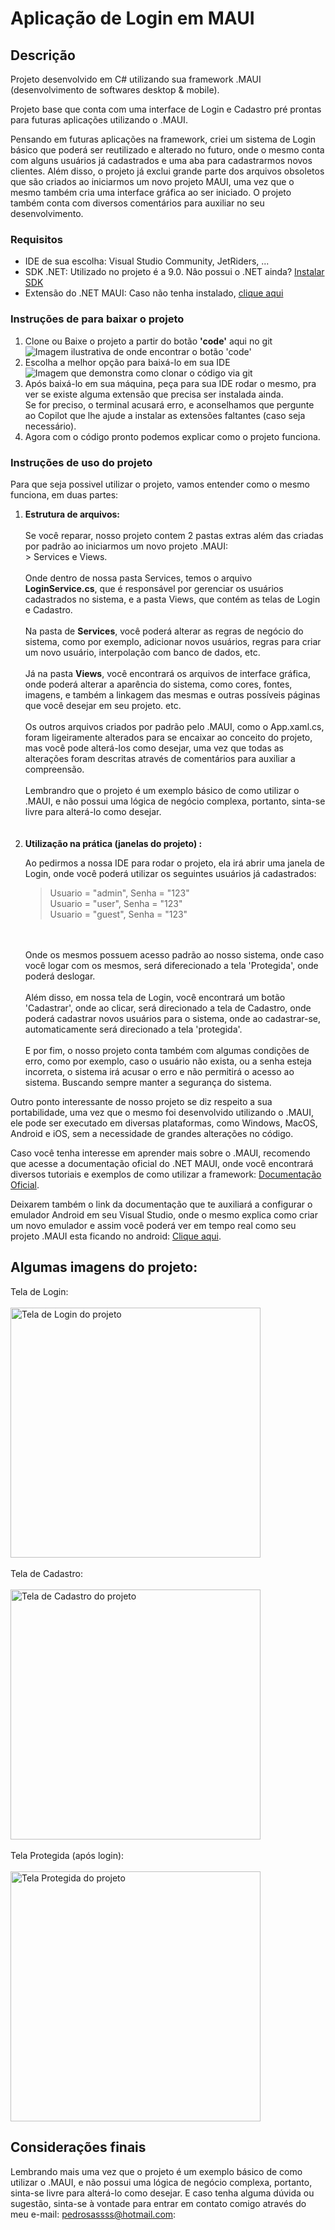 # Aplicação de Login em MAUI

## Descrição

 Projeto desenvolvido em C# utilizando sua framework .MAUI (desenvolvimento de softwares desktop & mobile).
 
 Projeto base que conta com uma interface de Login e Cadastro pré prontas para futuras aplicações utilizando o .MAUI.

 Pensando em futuras aplicações na framework, criei um sistema de Login básico que poderá ser reutilizado e alterado no futuro, onde o mesmo conta com alguns usuários já cadastrados e uma aba para cadastrarmos
 novos clientes. Além disso, o projeto já exclui grande parte dos arquivos obsoletos que são criados ao iniciarmos um novo projeto MAUI, uma vez que o mesmo também cria uma interface gráfica ao ser iniciado.
 O projeto também conta com diversos comentários para auxiliar no seu desenvolvimento.

 ### Requisitos

 <ul>
   <li>IDE de sua escolha: Visual Studio Community, JetRiders, ...</li>
   <li>SDK .NET: Utilizado no projeto é a 9.0. Nâo possui o .NET ainda? <a href="https://learn.microsoft.com/pt-br/dotnet/maui/get-started/installation?view=net-maui-9.0&tabs=visual-studio"     target="blank">Instalar SDK</a></li>
   <li>Extensão do .NET MAUI: Caso não tenha instalado, <a href="https://learn.microsoft.com/pt-br/dotnet/maui/get-started/installation?view=net-maui-9.0&tabs=visual-studio" target="blank">clique aqui</a></li>
 </ul>

 ### Instruções de para baixar o projeto

 <ol>
  <li>Clone ou Baixe o projeto a partir do botão <b>'code'</b> aqui no git 
   <img src="MauiAppLogin/Resources/Images/tela_git_code.png" alt="Imagem ilustrativa de onde encontrar o botão 'code'"/>
   </li>
   <li>Escolha a melhor opção para baixá-lo em sua IDE
   <img src="MauiAppLogin/Resources/Images/tela_git_clonar.png" alt="Imagem que demonstra como clonar o código via git"</li>
   <li>Após baixá-lo em sua máquina, peça para sua IDE rodar o mesmo, pra ver se existe alguma extensão que precisa ser instalada ainda.
   <br>
   Se for preciso, o terminal acusará erro, e aconselhamos que pergunte ao Copilot que lhe ajude a instalar as extensões faltantes (caso seja necessário).</li>
   <li>Agora com o código pronto podemos explicar como o projeto funciona.</li>
 </ol>

 ### Instruções de uso do projeto

 Para que seja possivel utilizar o projeto, vamos entender como o mesmo funciona, em duas partes:

 <ol>
   <li><b>Estrutura de arquivos:</b>
   <br>
   <br>
   Se você reparar, nosso projeto contem 2 pastas extras além das criadas por padrão ao iniciarmos um novo projeto .MAUI: 
   <br>
   > Services e Views.

   <br>
   <br>
   Onde dentro de nossa pasta Services, temos o arquivo <b>LoginService.cs</b>, que é responsável por gerenciar os usuários cadastrados no sistema, e a pasta Views, que contém as telas de Login e Cadastro.
   <br>
   <br>
   Na pasta de <b>Services</b>, você poderá alterar as regras de negócio do sistema, como por exemplo, adicionar novos usuários, regras para criar um novo usuário, interpolação com banco de dados, etc.
   <br>
   <br>
   Já na pasta <b>Views</b>, você encontrará os arquivos de interface gráfica, onde poderá alterar a aparência do sistema, como cores, fontes, imagens, e também a linkagem das mesmas e outras possíveis páginas que você desejar em seu projeto. etc.
   <br>
   <br>
   Os outros arquivos criados por padrão pelo .MAUI, como o App.xaml.cs, foram ligeiramente alterados para se encaixar ao conceito do projeto,
   mas você pode alterá-los como desejar, uma vez que todas as alterações foram descritas através de comentários para auxiliar a compreensão.
   <br>
   <br>
   Lembrandro que o projeto é um exemplo básico de como utilizar o .MAUI, e não possui uma lógica de negócio complexa, portanto, sinta-se livre para alterá-lo como desejar.
   </li>

   <br>
   <br>
   <li><b>Utilização na prática (janelas do projeto) :</b>

   Ao pedirmos a nossa IDE para rodar o projeto, ela irá abrir uma janela de Login, onde você poderá utilizar os seguintes usuários já cadastrados:
   > Usuario = "admin", Senha = "123" <br>
   > Usuario = "user", Senha = "123" <br>
   > Usuario = "guest", Senha = "123"

   <br>
   <br>
   Onde os mesmos possuem acesso padrão ao nosso sistema, onde caso você logar com os mesmos, será diferecionado a tela 'Protegida', onde poderá deslogar.
   <br>
   <br>
   Além disso, em nossa tela de Login, você encontrará um botão 'Cadastrar', onde ao clicar, será direcionado a tela de Cadastro, onde poderá cadastrar novos usuários para o sistema, onde ao cadastrar-se, automaticamente será direcionado a tela 'protegida'.
   <br>
   <br>
   E por fim, o nosso projeto conta também com algumas condições de erro, como por exemplo, caso o usuário não exista, ou a senha esteja incorreta, o sistema irá acusar o erro e não permitirá o acesso ao sistema. Buscando sempre manter a segurança do sistema.
 </ol>

 Outro ponto interessante de nosso projeto se diz respeito a sua portabilidade, uma vez que o mesmo foi desenvolvido utilizando o .MAUI, ele pode ser executado em diversas plataformas, como Windows, MacOS, Android e iOS, sem a necessidade de grandes alterações no código.
 
 Caso você tenha interesse em aprender mais sobre o .MAUI, recomendo que acesse a documentação oficial do .NET MAUI, onde você encontrará diversos tutoriais e exemplos de como utilizar a framework: <a href="https://learn.microsoft.com/pt-br/dotnet/maui/" target="blank">Documentação Oficial</a>.

 Deixarem também o link da documentação que te auxiliará a configurar o emulador Android em seu Visual Studio, onde o mesmo explica como criar um novo emulador e assim você poderá ver em tempo real como seu projeto .MAUI esta ficando no android: <a href="https://learn.microsoft.com/pt-br/dotnet/maui/android/emulator/device-manager?view=net-maui-9.0" target="blank">Clique aqui</a>.
 
 ## Algumas imagens do projeto:

 Tela de Login:
 <br>
 <br>
 <img src="MauiAppLogin/Resources/Images/tela_login.png" alt="Tela de Login do projeto" width="400"/>
 <br>
 <br>
 Tela de Cadastro:
 <br>
 <br>
 <img src="MauiAppLogin/Resources/Images/tela_cadastro.png" alt="Tela de Cadastro do projeto" width="400"/>
 <br>
 <br>
 Tela Protegida (após login):
 <br>
 <br>
 <img src="MauiAppLogin/Resources/Images/tela_protegida.png" alt="Tela Protegida do projeto" width="400"/>

 ## Considerações finais

 Lembrando mais uma vez que o projeto é um exemplo básico de como utilizar o .MAUI, e não possui uma lógica de negócio complexa, portanto, sinta-se livre para alterá-lo como desejar.
 E caso tenha alguma dúvida ou sugestão, sinta-se à vontade para entrar em contato comigo através do meu e-mail: <a href="mailto:pedrosassss@hotmail.com">pedrosassss@hotmail.com</a>:
